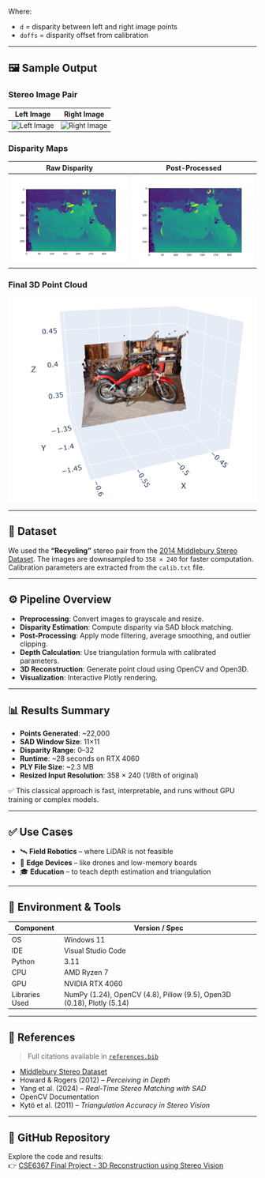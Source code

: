 
Where:
- `d` = disparity between left and right image points  
- `doffs` = disparity offset from calibration  

---

## 🖼️ Sample Output

### Stereo Image Pair
| Left Image | Right Image |
|------------|-------------|
| ![Left Image](data/images/im0.png) | ![Right Image](data/images/im1.png) |

### Disparity Maps
| Raw Disparity | Post-Processed |
|---------------|----------------|
| ![Raw Disparity](data/output/MPL1.png) | ![Post Disparity](data/output/MPL1.png) |

### Final 3D Point Cloud
![3D Point Cloud Output](3d.png)

---

## 📁 Dataset

We used the **“Recycling”** stereo pair from the [2014 Middlebury Stereo Dataset](https://vision.middlebury.edu/stereo/data/). The images are downsampled to `358 × 240` for faster computation. Calibration parameters are extracted from the `calib.txt` file.

---

## ⚙️ Pipeline Overview

- **Preprocessing**: Convert images to grayscale and resize.
- **Disparity Estimation**: Compute disparity via SAD block matching.
- **Post-Processing**: Apply mode filtering, average smoothing, and outlier clipping.
- **Depth Calculation**: Use triangulation formula with calibrated parameters.
- **3D Reconstruction**: Generate point cloud using OpenCV and Open3D.
- **Visualization**: Interactive Plotly rendering.

---

## 📊 Results Summary

- **Points Generated**: ~22,000  
- **SAD Window Size**: 11×11  
- **Disparity Range**: 0–32  
- **Runtime**: ~28 seconds on RTX 4060  
- **PLY File Size**: ~2.3 MB  
- **Resized Input Resolution**: 358 × 240 (1/8th of original)

✅ This classical approach is fast, interpretable, and runs without GPU training or complex models.

---

## ✅ Use Cases

- 🛰 **Field Robotics** – where LiDAR is not feasible  
- 📱 **Edge Devices** – like drones and low-memory boards  
- 🎓 **Education** – to teach depth estimation and triangulation

---

## 🧪 Environment & Tools

| Component         | Version / Spec              |
|------------------|-----------------------------|
| OS               | Windows 11                  |
| IDE              | Visual Studio Code          |
| Python           | 3.11                        |
| CPU              | AMD Ryzen 7                 |
| GPU              | NVIDIA RTX 4060             |
| Libraries Used   | NumPy (1.24), OpenCV (4.8), Pillow (9.5), Open3D (0.18), Plotly (5.14) |

---

## 📎 References

> Full citations available in [`references.bib`](./references.bib)

- [Middlebury Stereo Dataset](https://vision.middlebury.edu/stereo/)
- Howard & Rogers (2012) – *Perceiving in Depth*
- Yang et al. (2024) – *Real-Time Stereo Matching with SAD*
- OpenCV Documentation
- Kytö et al. (2011) – *Triangulation Accuracy in Stereo Vision*

---

## 🔗 GitHub Repository

Explore the code and results:  
👉 [CSE6367 Final Project - 3D Reconstruction using Stereo Vision](https://github.com/Dev-Dhanush-hub/CSE6367_final_project-3D-Reconstruction-using-Stereo-Vision)
